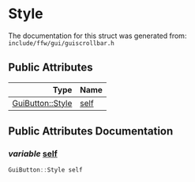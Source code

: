 Style
===================================


The documentation for this struct was generated from: `include/ffw/gui/guiscrollbar.h`



## Public Attributes

| Type | Name |
| -------: | :------- |
|  [GuiButton::Style](ffw_GuiButton_Style.html) | [self](#0718983c) |


## Public Attributes Documentation

### _variable_ <a id="0718983c" href="#0718983c">self</a>

```cpp
GuiButton::Style self
```





